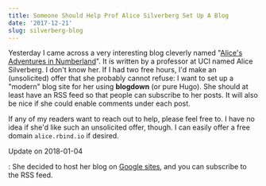 ```yaml
---
title: Someone Should Help Prof Alice Silverberg Set Up A Blog
date: '2017-12-21'
slug: silverberg-blog
---
```


Yesterday I came across a very interesting blog cleverly named "[Alice's Adventures in Numberland](https://www.math.uci.edu/~asilverb/Adventures.html)". It is written by a professor at UCI named Alice Silverberg. I don't know her. If I had two free hours, I'd make an (unsolicited) offer that she probably cannot refuse: I want to set up a "modern" blog site for her using **blogdown** (or pure Hugo). She should at least have an RSS feed so that people can subscribe to her posts. It will also be nice if she could enable comments under each post.

If any of my readers want to reach out to help, please feel free to. I have no idea if she'd like such an unsolicited offer, though. I can easily offer a free domain `alice.rbind.io` if desired.

Update on 2018-01-04

:   She decided to host her blog on [Google sites](https://sites.google.com/site/numberlandadventures/), and you can subscribe to the RSS feed.
